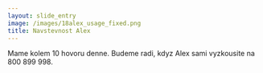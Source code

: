 ```yaml
---
layout: slide_entry
image: /images/18alex_usage_fixed.png
title: Navstevnost Alex 
---
```

Mame kolem 10 hovoru denne. Budeme radi,  kdyz Alex sami vyzkousite na 800 899 998.

